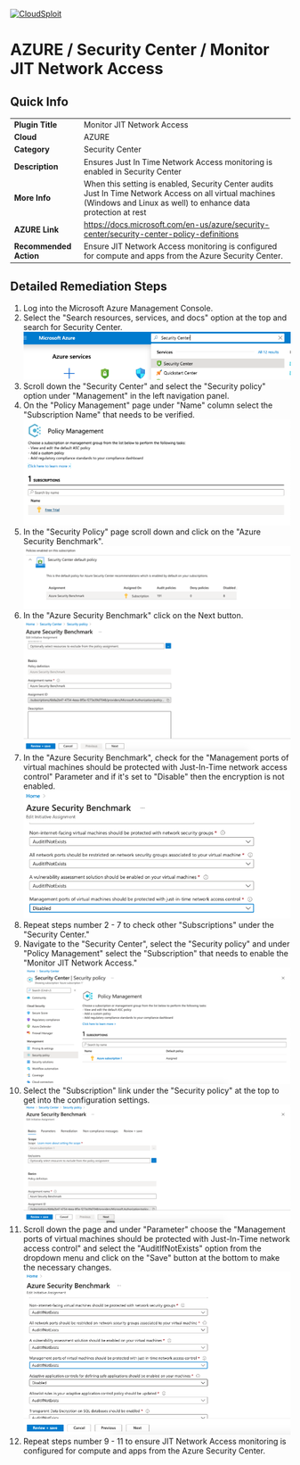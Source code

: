 [![CloudSploit](https://cloudsploit.com/img/logo-new-big-text-100.png "CloudSploit")](https://cloudsploit.com)

# AZURE / Security Center / Monitor JIT Network Access

## Quick Info

| | |
|-|-|
| **Plugin Title** | Monitor JIT Network Access |
| **Cloud** | AZURE |
| **Category** | Security Center |
| **Description** | Ensures Just In Time Network Access monitoring is enabled in Security Center |
| **More Info** | When this setting is enabled, Security Center audits Just In Time Network Access on all virtual machines (Windows and Linux as well) to enhance data protection at rest |
| **AZURE Link** | https://docs.microsoft.com/en-us/azure/security-center/security-center-policy-definitions |
| **Recommended Action** | Ensure JIT Network Access monitoring is configured for compute and apps from the Azure Security Center. |

## Detailed Remediation Steps

1. Log into the Microsoft Azure Management Console.
2. Select the "Search resources, services, and docs" option at the top and search for Security Center. </br> <img src="/resources/azure/securitycenter/monitor-jit-network-access/step2.png"/>
3. Scroll down the "Security Center" and select the "Security policy" option under "Management" in the left navigation panel.</br>
4. On the "Policy Management" page under "Name" column select the "Subscription Name" that needs to be verified.</br> <img src="/resources/azure/securitycenter/monitor-jit-network-access/step4.png"/>
5. In the "Security Policy" page scroll down and click on the "Azure Security Benchmark".</br> <img src="/resources/azure/securitycenter/monitor-jit-network-access/step5.png"/>
6. In the "Azure Security Benchmark" click on the Next button.</br> <img src="/resources/azure/securitycenter/monitor-jit-network-access/step6.png"/>
7. In the "Azure Security Benchmark", check for the "Management ports of virtual machines should be protected with Just-In-Time network access control" Parameter and if it's set to "Disable" then the encryption is not enabled.</br> <img src="/resources/azure/securitycenter/monitor-jit-network-access/step7.png"/>
8. Repeat steps number 2 - 7 to check other "Subscriptions" under the "Security Center."</br>
9. Navigate to the "Security Center", select the "Security policy" and under "Policy Management" select the "Subscription" that needs to enable the "Monitor JIT Network Access."</br> <img src="/resources/azure/securitycenter/monitor-jit-network-access/step9.png"/>
10. Select the "Subscription" link under the "Security policy" at the top to get into the configuration settings. </br> <img src="/resources/azure/securitycenter/monitor-jit-network-access/step10.png"/>
11. Scroll down the page and under "Parameter" choose the "Management ports of virtual machines should be protected with Just-In-Time network access control" and select the "AuditIfNotExists" option from the dropdown menu and click on the "Save" button at the bottom to make the necessary changes.</br> <img src="/resources/azure/securitycenter/monitor-jit-network-access/step11.png"/>
12. Repeat steps number 9 - 11 to ensure JIT Network Access monitoring is configured for compute and apps from the Azure Security Center.</br>
